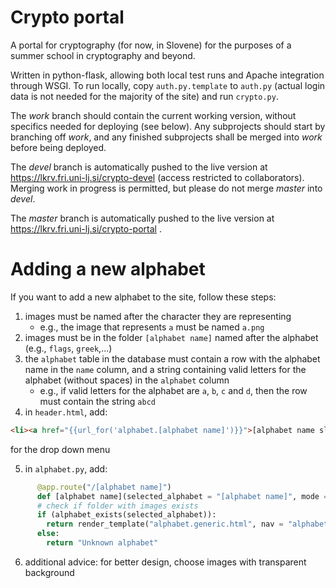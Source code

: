# Crypto portal

A portal for cryptography (for now, in Slovene) for the purposes of a summer school in cryptography and beyond.

Written in python-flask, allowing both local test runs and Apache integration through WSGI.
To run locally, copy `auth.py.template` to `auth.py` (actual login data is not needed for the majority of the site) and run `crypto.py`.

The *work* branch should contain the current working version, without specifics needed for deploying (see below). Any subprojects should start by branching off *work*, and any finished subprojects shall be merged into *work* before being deployed.

The *devel* branch is automatically pushed to the live version at https://lkrv.fri.uni-lj.si/crypto-devel (access restricted to collaborators). Merging work in progress is permitted, but please do not merge *master* into *devel*.

The *master* branch is automatically pushed to the live version at https://lkrv.fri.uni-lj.si/crypto-portal .

# Adding a new alphabet

If you want to add a new alphabet to the site, follow these steps:

1. images must be named after the character they are representing
    - e.g., the image that represents `a` must be named `a.png`
2. images must be in the folder `[alphabet name]` named after the alphabet (e.g., `flags`, `greek`,...)
3. the `alphabet` table in the database must contain a row with the alphabet name in the `name` column, and a string containing valid letters for the alphabet (without spaces) in the `alphabet` column
    - e.g., if valid letters for the alphabet are `a`, `b`, `c` and `d`, then the row must contain the string `abcd`
4. in `header.html`, add:
```html
<li><a href="{{url_for('alphabet.[alphabet name]')}}">[alphabet name slo]</a></li>
```
   for the drop down menu

5. in `alphabet.py`, add:
```python
      @app.route("/[alphabet name]")
      def [alphabet name](selected_alphabet = "[alphabet name]", mode = "easy", level = "easy"):
      # check if folder with images exists
      if (alphabet_exists(selected_alphabet)):
        return render_template("alphabet.generic.html", nav = "alphabet", alphabet = getValidLetters(selected_alphabet), intro = "1", alphabetForLearning="[alphabet name]")
      else:
        return "Unknown alphabet"
```
6. additional advice: for better design, choose images with transparent background
